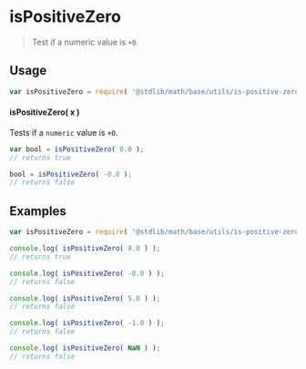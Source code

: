 isPositiveZero
===
> Test if a numeric value is `+0`.

<!-- <usage> -->
## Usage

``` javascript
var isPositiveZero = require( '@stdlib/math/base/utils/is-positive-zero' );
```

#### isPositiveZero( x )

Tests if a `numeric` value is `+0`.

``` javascript
var bool = isPositiveZero( 0.0 );
// returns true

bool = isPositiveZero( -0.0 );
// returns false
```
<!-- </usage> -->

<!-- <examples> -->
## Examples

``` javascript
var isPositiveZero = require( '@stdlib/math/base/utils/is-positive-zero' );

console.log( isPositiveZero( 0.0 ) );
// returns true

console.log( isPositiveZero( -0.0 ) );
// returns false

console.log( isPositiveZero( 5.0 ) );
// returns false

console.log( isPositiveZero( -1.0 ) );
// returns false

console.log( isPositiveZero( NaN ) );
// returns false
```
<!-- </examples> -->

<!-- <links> -->
<!-- </links> -->
